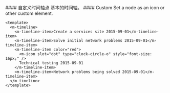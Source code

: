 <cn>
#### 自定义时间轴点
基本的时间轴。
</cn>

<us>
#### Custom
Set a node as an icon or other custom element.
</us>

```vue
<template>
  <m-timeline>
    <m-timeline-item>Create a services site 2015-09-01</m-timeline-item>
    <m-timeline-item>Solve initial network problems 2015-09-01</m-timeline-item>
    <m-timeline-item color="red">
      <m-icon slot="dot" type="clock-circle-o" style="font-size: 16px;" />
      Technical testing 2015-09-01
    </m-timeline-item>
    <m-timeline-item>Network problems being solved 2015-09-01</m-timeline-item>
  </m-timeline>
</template>
```
